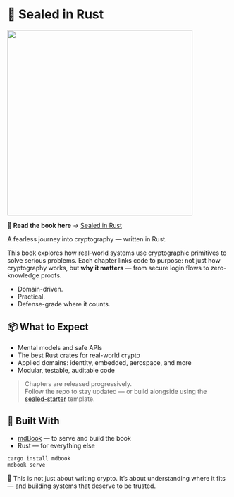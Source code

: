 # 🔐 Sealed in Rust


<a href="https://vinecksie.github.io/sealed-in-rust">
  <img src="https://github.com/user-attachments/assets/13d63f9b-903d-439f-a92d-2095dbd66763" width="420" />
</a>

📘 **Read the book here** → [Sealed in Rust](https://vinecksie.github.io/sealed-in-rust)

A fearless journey into cryptography — written in Rust.

This book explores how real-world systems use cryptographic primitives to solve serious problems. Each chapter links code to purpose: not just how cryptography works, but **why it matters** — from secure login flows to zero-knowledge proofs.

- Domain-driven.  
- Practical.  
- Defense-grade where it counts.

## 📦 What to Expect

- Mental models and safe APIs  
- The best Rust crates for real-world crypto  
- Applied domains: identity, embedded, aerospace, and more  
- Modular, testable, auditable code

> Chapters are released progressively.  
> Follow the repo to stay updated — or build alongside using the [sealed-starter](https://github.com/VinEckSie/sealed-starter) template.


## 🚀 Built With

- [mdBook](https://rust-lang.github.io/mdBook/) — to serve and build the book
- Rust — for everything else

```bash
cargo install mdbook
mdbook serve
```

📘 This is not just about writing crypto.
It’s about understanding where it fits — and building systems that deserve to be trusted.
